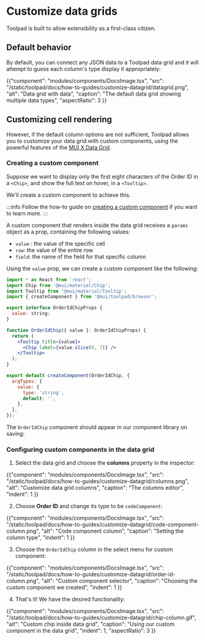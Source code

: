 # Customize data grids

<p class="description">Toolpad is built to allow extensibility as a first-class citizen.</p>

## Default behavior

By default, you can connect any JSON data to a Toolpad data grid and it will attempt to guess each column's type display it appropriately:

{{"component": "modules/components/DocsImage.tsx", "src": "/static/toolpad/docs/how-to-guides/customize-datagrid/datagrid.png", "alt": "Data grid with data", "caption": "The default data grid showing multiple data types", "aspectRatio": 3 }}

## Customizing cell rendering

However, if the default column options are not sufficient, Toolpad allows you to customize your data grid with custom components, using the powerful features of the <a href="https://mui.com/x/react-data-grid/">MUI X Data Grid</a>.

### Creating a custom component

Suppose we want to display only the first eight characters of the Order ID in a `<Chip>`, and show the full text on hover, in a `<Tooltip>`.

We'll create a custom component to achieve this.

:::info
Follow the how-to guide on [creating a custom component](/toolpad/concepts/custom-components/) if you want to learn more.
:::

A custom component that renders inside the data grid receives a `params` object as a prop, containing the following values:

- `value` : the value of the specific cell
- `row`: the value of the entire row
- `field`: the name of the field for that specific column

Using the `value` prop, we can create a custom component like the following:

```jsx
import * as React from 'react';
import Chip from '@mui/material/Chip';
import Tooltip from '@mui/material/Tooltip';
import { createComponent } from '@mui/toolpad/browser';

export interface OrderIdChipProps {
  value: string;
}

function OrderIdChip({ value }: OrderIdChipProps) {
  return (
    <Tooltip title={value}>
      <Chip label={value.slice(0, 7)} />
    </Tooltip>
  );
}

export default createComponent(OrderIdChip, {
  argTypes: {
    value: {
      type: 'string',
      default: '',
    },
  },
});
```

The `OrderIdChip` component should appear in our component library on saving:

### Configuring custom components in the data grid

1. Select the data grid and choose the **columns** property in the inspector:

{{"component": "modules/components/DocsImage.tsx", "src": "/static/toolpad/docs/how-to-guides/customize-datagrid/columns.png", "alt": "Customize data grid columns", "caption": "The columns editor", "indent": 1 }}

2. Choose **Order ID** and change its type to be `codeComponent`:

{{"component": "modules/components/DocsImage.tsx", "src": "/static/toolpad/docs/how-to-guides/customize-datagrid/code-component-column.png", "alt": "Code component column", "caption": "Setting the column type", "indent": 1 }}

3. Choose the `OrderIdChip` column in the select menu for custom component:

{{"component": "modules/components/DocsImage.tsx", "src": "/static/toolpad/docs/how-to-guides/customize-datagrid/order-id-column.png", "alt": "Custom component selector", "caption": "Choosing the custom component we created", "indent": 1 }}

4. That's it! We have the desired functionality:

{{"component": "modules/components/DocsImage.tsx", "src": "/static/toolpad/docs/how-to-guides/customize-datagrid/chip-column.gif", "alt": "Custom chip inside data grid", "caption": "Using our custom component in the data grid", "indent": 1, "aspectRatio": 3 }}
